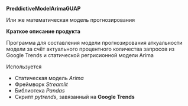 **PreddictiveModelArimaGUAP** 

Или же математическая модель прогнозирования

__Краткое описание продукта__

Программа для составления модели прогнозирования аткуальности 
модели за счёт актуального процентного количества запросов
из Google Trends и статической регрисионной модели Arima

Используется
- Статическая модель *Arima*<br/>
- Фреймворк *Streamlit*<br/>
- Библиотека *Pandas*<br/>
- Скрипт *pytrends*, завязанный на 
**Google Trends**<br/>
